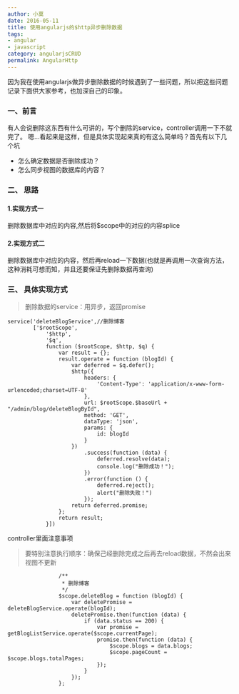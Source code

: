 ```yaml
---
author: 小莫
date: 2016-05-11
title: 使用angularjs的$http异步删除数据
tags:
- angular
- javascript
category: angularjsCRUD
permalink: AngularHttp
---
```

因为我在使用angularjs做异步删除数据的时候遇到了一些问题，所以把这些问题记录下面供大家参考，也加深自己的印象。

<!--more-->
### 一、前言
有人会说删除这东西有什么可讲的，写个删除的service，controller调用一下不就完了。
嗯...看起来是这样，但是具体实现起来真的有这么简单吗？首先有以下几个坑
* 怎么确定数据是否删除成功？
* 怎么同步视图的数据库的内容？

### 二、 思路
#### 1.实现方式一
删除数据库中对应的内容,然后将$scope中的对应的内容splice
#### 2.实现方式二
删除数据库中对应的内容，然后再reload一下数据(也就是再调用一次查询方法，这种消耗可想而知，并且还要保证先删除数据再查询)

### 三、 具体实现方式
>删除数据的service：用异步，返回promise
```
service('deleteBlogService',//删除博客
        ['$rootScope',
            '$http',
            '$q',
            function ($rootScope, $http, $q) {
                var result = {};
                result.operate = function (blogId) {
                    var deferred = $q.defer();
                    $http({
                        headers: {
                            'Content-Type': 'application/x-www-form-urlencoded;charset=UTF-8'
                        },
                        url: $rootScope.$baseUrl + "/admin/blog/deleteBlogById",
                        method: 'GET',
                        dataType: 'json',
                        params: {
                            id: blogId
                        }
                    })
                        .success(function (data) {
                            deferred.resolve(data);
                            console.log("删除成功！");
                        })
                        .error(function () {
                            deferred.reject();
                            alert("删除失败！")
                        });
                    return deferred.promise;
                };
                return result;
            }])
```
controller里面注意事项
>要特别注意执行顺序：确保己经删除完成之后再去reload数据，不然会出来视图不更新

```
                /**
                 * 删除博客
                 */
                $scope.deleteBlog = function (blogId) {
                    var deletePromise = deleteBlogService.operate(blogId);
                    deletePromise.then(function (data) {
                        if (data.status == 200) {
                            var promise = getBlogListService.operate($scope.currentPage);
                            promise.then(function (data) {
                                $scope.blogs = data.blogs;
                                $scope.pageCount = $scope.blogs.totalPages;
                            });
                        }
                    });
                };
```
